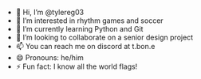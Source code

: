 - 👋 Hi, I’m @tylereg03
- 👀 I’m interested in rhythm games and soccer
- 🌱 I’m currently learning Python and Git
- 💞️ I’m looking to collaborate on a senior design project
- 📫 You can reach me on discord at t.bon.e
- 😄 Pronouns: he/him
- ⚡ Fun fact: I know all the world flags!

<!---
tylereg03/tylereg03 is a ✨ special ✨ repository because its `README.md` (this file) appears on your GitHub profile.
You can click the Preview link to take a look at your changes.
--->
